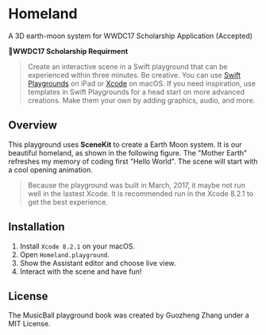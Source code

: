 # Homeland

A  3D earth-moon system for WWDC17 Scholarship Application (Accepted)

**WWDC17 Scholarship Requirment**

> Create an interactive scene in a Swift playground that can be experienced within three minutes. Be creative. You can use [Swift Playgrounds](https://itunes.apple.com/us/app/swift-playgrounds/id908519492?mt=8) on iPad or [Xcode](https://itunes.apple.com/us/app/xcode/id497799835?ls=1&mt=12) on macOS. If you need inspiration, use templates in Swift Playgrounds for a head start on more advanced creations. Make them your own by adding graphics, audio, and more.

## Overview

This playground uses **SceneKit** to create a Earth Moon system. It is our beautiful homeland, as shown in the following figure. The "Mother Earth" refreshes my memory of coding first "Hello World". The scene will start with a cool opening animation. 

> Because the playground was built in March, 2017, it maybe not run well in the lastest Xcode. It is recommended run in the Xcode 8.2.1 to get the best experience.

## Installation

1. Install `Xcode 8.2.1` on your macOS.
2. Open `Homeland.playground`.
3. Show the Assistant editor and choose live view.
4. Interact with the scene and have fun!

## License

The MusicBall playground book was created by Guozheng Zhang under a MIT License.
